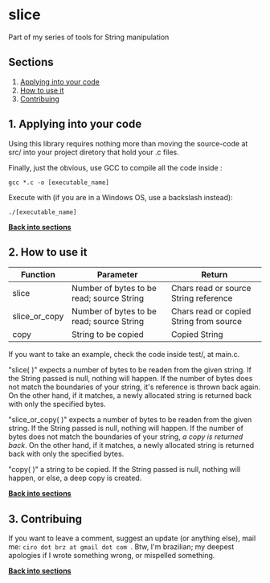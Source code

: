 # slice
Part of my series of tools for String manipulation

## Sections

1. [Applying into your code](https://github.com/ciroDourado/slice#1-applying-into-your-code)
2. [How to use it](https://github.com/ciroDourado/slice#2-how-to-use-it)
3. [Contribuing](https://github.com/ciroDourado/slice#3-contribuing)

## 1. Applying into your code

Using this library requires nothing more than moving the source-code at src/ into your project diretory that hold your .c files. 

Finally, just the obvious, use GCC to compile all the code inside :

```
gcc *.c -o [executable_name]
```

Execute with (if you are in a Windows OS, use a backslash instead):

```
./[executable_name]
```

**[Back into sections](https://github.com/ciroDourado/slice#sections)** 

## 2. How to use it

| Function      | Parameter                                 | Return                                  |
|---------------|-------------------------------------------|-----------------------------------------| 
| slice         | Number of bytes to be read; source String | Chars read or source String reference   |
| slice_or_copy | Number of bytes to be read; source String | Chars read or copied String from source |
| copy          | String to be copied                       | Copied String                           |

If you want to take an example, check the code inside test/, at main.c.

"slice( )" expects a number of bytes to be readen from the given string. If the String passed is null, nothing will happen. 
If the number of bytes does not match the boundaries of your string, it's reference is thrown back again.
On the other hand, if it matches, a newly allocated string is returned back with only the specified bytes.

"slice_or_copy( )" expects a number of bytes to be readen from the given string. If the String passed is null, nothing will happen. 
If the number of bytes does not match the boundaries of your string, _a copy is returned back_.
On the other hand, if it matches, a newly allocated string is returned back with only the specified bytes.

"copy( )" a string to be copied. If the String passed is null, nothing will happen, or else, a deep copy is created.

**[Back into sections](https://github.com/ciroDourado/slice#sections)**

## 3. Contribuing

If you want to leave a comment, suggest an update (or anything else), mail me: `ciro dot brz at gmail dot com `.
Btw, I'm brazilian; my deepest apologies if I wrote something wrong, or mispelled something.

**[Back into sections](https://github.com/ciroDourado/slice#sections)** 
